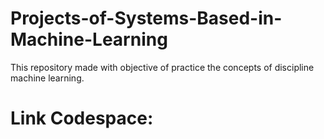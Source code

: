 # Projects-of-Systems-Based-in-Machine-Learning
This repository made with objective of practice the concepts of discipline machine learning.

<h1>Link Codespace:</h1>
